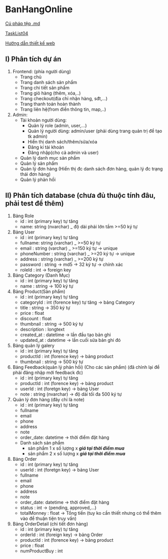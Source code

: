 # BanHangOnline
 
[Cú pháp tệp .md](https://viblo.asia/helps/cach-su-dung-markdown-bxjvZYnwkJZ)

[TaskList04](https://docs.google.com/spreadsheets/d/1TRzkmKXl0PPJ9r2hRO8fXAs3M5102JuubnB2NXfu_Gs/edit?usp=sharing)

[Hướng dẫn thiết kế web](https://www.youtube.com/playlist?list=PLMPBVRu4TjAzulJw0CK1Qlxzi3cXXYEio)

## I) Phân tích dự án
1. Frontend: (phía người dùng)
   * Trang chủ
   * Trang danh sách sản phẩm
   * Trang chi tiết sản phẩm
   * Trang giỏ hàng (thêm, xóa,..)
   * Trang checkout(địa chỉ nhận hàng, sđt,...)
   * Trang thanh toán hoàn thành
   * Trang liên hệ(from điền thông tin, map,..)
2. Admin:
   * Tài khoản người dùng:
     - Quản lý role (admin, user,...)
     - Quản lý người dùng: admin/user (phải dùng trang quản trị để tạo tk admin)
     - Hiển thị danh sách/thêm/sửa/xóa
     - Đăng kí tài khoản
     - Đăng nhập(cho cả admin và user)
   * Quản lý danh mục sản phẩm
   * Quản lý sản phẩm
   * Quản lý đơn hàng (Hiển thị đc danh sách đơn hàng, quản lý đc trạng thái đơn hàng)
   * Quản lý phản hồi


## II) Phân tích database (chưa đủ thuộc tính đâu, phải test để thêm)
1. Bảng Role
   * id : int (primary key) tự tăng
   * name: string (nvarchar) _ độ dài phải lớn tầm >=50 ký tự
2. Bảng User
   * id : int (primary key) tự tăng
   * fullname: string (varchar) _ >=50 ký tự
   * email : string (varchar) _ >=150 ký tự -> unique
   * phoneNumber : string (varchar) _ >=20 ký tự -> unique
   * address : string (varchar) _ >=200 ký tự
   * password : string -> md5 -> 32 ký tự -> chính xác
   * roleId : int -> foreign key
3. Bảng Category (Danh Mục)
   * id : int (primary key) tự tăng
   * name : string -> 100 ký tự
4. Bảng Product(Sản phẩm)
   * id : int (primary key) tự tăng
   * categoryId : int (forence key) tự tăng -> bảng Category
   * title : string -> 350 ký tự
   * price : float
   * discount : float
   * thumbnail : string -> 500 ký tự
   * description : longtext
   * created_at : datetime -> lần đầu tạo bản ghi
   * updated_at : datetime -> lần cuối sửa bản ghi đó
5. Bảng quản lý galery
   * id : int (primary key) tự tăng
   * productId : int (forence key) -> bảng product
   * thumbnail : string -> 500 ký tự
6. Bảng Feedback(quản lý phản hồi) (Cho các sản phẩm) (đã chỉnh lại để phải đăng nhập mới feedback đc)
   * id : int (primary key) tự tăng
   * productId : int (forence key) -> bảng product
   * userId : int (foretgn key) -> bảng User
   * note : string (nvarchar) -> độ dài tối đa 500 ký tự
7. Quản lý đơn hàng (đây chỉ là note)
   * id : int (primary key) tự tăng
   * fullname
   * email
   * phone
   * address
   * note
   * order_date: datetime -> thời điểm đặt hàng
   * Danh sách sản phẩm
     - sản phẩm 1 x số lượng x ***giá tại thời điểm mua***
     - sản phẩm 2 x số lượng x ***giá tại thời điểm mua***
8. Bảng Order
   * id : int (primary key) tự tăng
   * userId : int (foretgn key) -> bảng User
   * fullname
   * email
   * phone
   * address
   * note
   * order_date: datetime -> thời điểm đặt hàng
   * status : int -> (pending, approved,...)
   * totalMonney : float -> Tổng tiền (tuy ko cần thiết nhưng có thể thêm vào để thuận tiện truy vấn)
9. Bảng OrderDetail (chi tiết đơn hàng)
    * id : int (primary key) tự tăng
    * orderId : int (foreign key) -> bảng Order
    * productId : int (forence key) -> bảng product
    * price : float
    * numProductBuy : int
